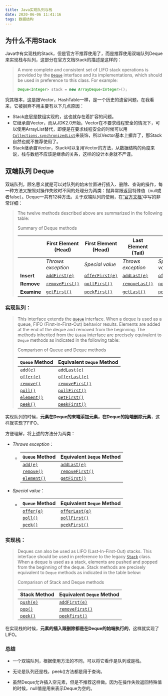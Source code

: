 ```yaml
---
title: Java实现队列与栈
date: 2020-06-06 11:41:16
tags: 数据结构
---
```


## 为什么不用Stack

Java中有实现栈的Stack，但是官方不推荐使用了，而是推荐使用双端队列Deque来实现栈与队列，这部分在官方文档Stack的描述是这样的：

> A more complete and consistent set of LIFO stack operations is provided by the [`Deque`](https://docs.oracle.com/javase/8/docs/api/java/util/Deque.html) interface and its implementations, which should be used in preference to this class. For example:
>
> ```java
> Deque<Integer> stack = new ArrayDeque<Integer>();
> ```

究其根本，这是跟Vector，HashTable一样，是一个历史的遗留问题，在我看来，它被摒弃不用主要有以下几点原因：

<!--more-->

* Stack底层是数组实现的，这也就存在着扩容的问题。
* 它继承自Vector，而从JDK2.0开始，Vector在不要求线程安全的情况下，可以使用ArrayList替代，即便是在要求线程安全的时候可以用 [`Collections.synchronizedList`](https://docs.oracle.com/javase/8/docs/api/java/util/Collections.html#synchronizedList-java.util.List-)来装饰，所以Vector基本上摒弃了，那Stack自然也就不推荐使用了。
* Stack继承自Vector，Stack可以复用Vector的方法，从数据结构的角度来说，栈与数组不应该是继承的关系，这样的设计本身就不严谨。

## 双端队列 Deque

双端队列，顾名思义就是可以对队列的始末位置进行插入、删除、查询的操作，每一种方法又按照对操作失败时不同的处理分为两类：抛异常跟返回特殊值（null或者false）。Deque一共有12种方法。关于双端队列的使用，在['官方文档'](https://docs.oracle.com/javase/8/docs/api/java/util/Deque.html)中写的非常详细：

> The twelve methods described above are summarized in the following table:
>
> Summary of Deque methods
>
> |             | **First Element (Head)**                                     | **First Element (Head)**                                     | **Last Element (Tail)**                                      | **Last Element (Tail)**                                      |
> | ----------- | ------------------------------------------------------------ | ------------------------------------------------------------ | ------------------------------------------------------------ | ------------------------------------------------------------ |
> |             | *Throws exception*                                           | *Special value*                                              | *Throws exception*                                           | *Special value*                                              |
> | **Insert**  | [`addFirst(e)`](https://docs.oracle.com/javase/8/docs/api/java/util/Deque.html#addFirst-E-) | [`offerFirst(e)`](https://docs.oracle.com/javase/8/docs/api/java/util/Deque.html#offerFirst-E-) | [`addLast(e)`](https://docs.oracle.com/javase/8/docs/api/java/util/Deque.html#addLast-E-) | [`offerLast(e)`](https://docs.oracle.com/javase/8/docs/api/java/util/Deque.html#offerLast-E-) |
> | **Remove**  | [`removeFirst()`](https://docs.oracle.com/javase/8/docs/api/java/util/Deque.html#removeFirst--) | [`pollFirst()`](https://docs.oracle.com/javase/8/docs/api/java/util/Deque.html#pollFirst--) | [`removeLast()`](https://docs.oracle.com/javase/8/docs/api/java/util/Deque.html#removeLast--) | [`pollLast()`](https://docs.oracle.com/javase/8/docs/api/java/util/Deque.html#pollLast--) |
> | **Examine** | [`getFirst()`](https://docs.oracle.com/javase/8/docs/api/java/util/Deque.html#getFirst--) | [`peekFirst()`](https://docs.oracle.com/javase/8/docs/api/java/util/Deque.html#peekFirst--) | [`getLast()`](https://docs.oracle.com/javase/8/docs/api/java/util/Deque.html#getLast--) | [`peekLast()`](https://docs.oracle.com/javase/8/docs/api/java/util/Deque.html#peekLast--) |



### 实现队列：

> This interface extends the [`Queue`](https://docs.oracle.com/javase/8/docs/api/java/util/Queue.html) interface. When a deque is used as a queue, FIFO (First-In-First-Out) behavior results. Elements are added at the end of the deque and removed from the beginning. The methods inherited from the `Queue` interface are precisely equivalent to `Deque` methods as indicated in the following table:
>
> Comparison of Queue and Deque methods
>
> | **`Queue` Method**                                           | **Equivalent `Deque` Method**                                |
> | ------------------------------------------------------------ | ------------------------------------------------------------ |
> | [`add(e)`](https://docs.oracle.com/javase/8/docs/api/java/util/Queue.html#add-E-) | [`addLast(e)`](https://docs.oracle.com/javase/8/docs/api/java/util/Deque.html#addLast-E-) |
> | [`offer(e)`](https://docs.oracle.com/javase/8/docs/api/java/util/Queue.html#offer-E-) | [`offerLast(e)`](https://docs.oracle.com/javase/8/docs/api/java/util/Deque.html#offerLast-E-) |
> | [`remove()`](https://docs.oracle.com/javase/8/docs/api/java/util/Queue.html#remove--) | [`removeFirst()`](https://docs.oracle.com/javase/8/docs/api/java/util/Deque.html#removeFirst--) |
> | [`poll()`](https://docs.oracle.com/javase/8/docs/api/java/util/Queue.html#poll--) | [`pollFirst()`](https://docs.oracle.com/javase/8/docs/api/java/util/Deque.html#pollFirst--) |
> | [`element()`](https://docs.oracle.com/javase/8/docs/api/java/util/Queue.html#element--) | [`getFirst()`](https://docs.oracle.com/javase/8/docs/api/java/util/Deque.html#getFirst--) |
> | [`peek()`](https://docs.oracle.com/javase/8/docs/api/java/util/Queue.html#peek--) | [`peekFirst()`](https://docs.oracle.com/javase/8/docs/api/java/util/Deque.html#peek--) |

实现队列的时候，**元素在Deque的末端添加元素，在Deque的始端删除元素**，这样就实现了FIFO。

方便理解，将上述的方法分为两类：

* *Throws exception*：

  * | **`Queue` Method**                                           | **Equivalent `Deque` Method**                                |
    | ------------------------------------------------------------ | ------------------------------------------------------------ |
    | [`add(e)`](https://docs.oracle.com/javase/8/docs/api/java/util/Queue.html#add-E-) | [`addLast(e)`](https://docs.oracle.com/javase/8/docs/api/java/util/Deque.html#addLast-E-) |
    | [`remove()`](https://docs.oracle.com/javase/8/docs/api/java/util/Queue.html#remove--) | [`removeFirst()`](https://docs.oracle.com/javase/8/docs/api/java/util/Deque.html#removeFirst--) |
    | [`element()`](https://docs.oracle.com/javase/8/docs/api/java/util/Queue.html#element--) | [`getFirst()`](https://docs.oracle.com/javase/8/docs/api/java/util/Deque.html#getFirst--) |

* *Special value*：

  * | **`Queue` Method**                                           | **Equivalent `Deque` Method**                                |
    | ------------------------------------------------------------ | ------------------------------------------------------------ |
    | [`offer(e)`](https://docs.oracle.com/javase/8/docs/api/java/util/Queue.html#offer-E-) | [`offerLast(e)`](https://docs.oracle.com/javase/8/docs/api/java/util/Deque.html#offerLast-E-) |
    | [`poll()`](https://docs.oracle.com/javase/8/docs/api/java/util/Queue.html#poll--) | [`pollFirst()`](https://docs.oracle.com/javase/8/docs/api/java/util/Deque.html#pollFirst--) |
    | [`peek()`](https://docs.oracle.com/javase/8/docs/api/java/util/Queue.html#peek--) | [`peekFirst()`](https://docs.oracle.com/javase/8/docs/api/java/util/Deque.html#peek--) |

### 实现栈：

> Deques can also be used as LIFO (Last-In-First-Out) stacks. This interface should be used in preference to the legacy [`Stack`](https://docs.oracle.com/javase/8/docs/api/java/util/Stack.html) class. When a deque is used as a stack, elements are pushed and popped from the beginning of the deque. Stack methods are precisely equivalent to `Deque` methods as indicated in the table below:
>
> Comparison of Stack and Deque methods
>
> | **Stack Method**                                             | **Equivalent `Deque` Method**                                |
> | ------------------------------------------------------------ | ------------------------------------------------------------ |
> | [`push(e)`](https://docs.oracle.com/javase/8/docs/api/java/util/Deque.html#push-E-) | [`addFirst(e)`](https://docs.oracle.com/javase/8/docs/api/java/util/Deque.html#addFirst-E-) |
> | [`pop()`](https://docs.oracle.com/javase/8/docs/api/java/util/Deque.html#pop--) | [`removeFirst()`](https://docs.oracle.com/javase/8/docs/api/java/util/Deque.html#removeFirst--) |
> | [`peek()`](https://docs.oracle.com/javase/8/docs/api/java/util/Deque.html#peek--) | [`peekFirst()`](https://docs.oracle.com/javase/8/docs/api/java/util/Deque.html#peekFirst--) |

在实现栈的时候，**元素的插入跟删除都是在Deque的始端执行的**，这样就实现了LIFO。

### 总结

* 一个双端队列，根据使用方法的不同，可以将它看作是队列或是栈。

* 无论是队列还是栈，peek()方法都是用于查询。

* 虽然Deque允许插入空元素，但是不推荐这样做。因为在操作失败返回特殊值的时候，null值是用来表示Deque为空的。

